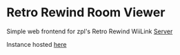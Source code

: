 # Retro Rewind Room Viewer

Simple web frontend for zpl's Retro Rewind WiiLink [Server](http://rwfc.net/api/groups)

Instance hosted [here](https://ppeb.me/RetroRewind/)
